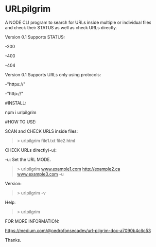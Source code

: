 # URLpilgrim

A NODE CLI program to search for URLs inside multiple or individual files and check their STATUS as well as check URLs directly.

Version 0.1 Supports STATUS:

 \-200
 
 \-400
 
 \-404
 
Version 0.1 Supports URLs only using protocols:

\-"https://"

\-"http://"


#INSTALL:

npm i urlpilgrim

#HOW TO USE:

SCAN and CHECK URLS inside files:

> \> urlpilgrim file1.txt file2.html 

CHECK URLs directly(-u):

-u: Set the URL MODE. 

> \> urlpilgrim www.example1.com http://example2.ca www.example3.com -u

Version:

> \> urlpilgrim -v  

Help:
> \> urlpilgrim

FOR MORE INFORMATION:

https://medium.com/@pedrofonsecadev/url-pilgrim-doc-a7090b4c6c53

Thanks.
